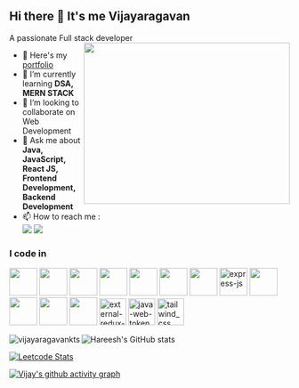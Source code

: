 ## Hi there 👋 It's me Vijayaragavan

A passionate Full stack developer
<img align="right" width="370" height="290" src="https://i.pinimg.com/originals/47/f0/34/47f0342cec72b800463bf003eac1257e.gif">
- 🔭 Here's my [portfolio](https://vijayaragavan-portfolio.vercel.app/)                                                 
- 🌱 I’m currently learning **DSA, MERN STACK**
- 👯 I’m looking to collaborate on Web Development 
- 💬 Ask me about **Java, JavaScript, React JS, Frontend Development, Backend Development**
- 📫 How to reach me :
<br />  [<img src="https://img.shields.io/badge/LinkedIn-0077B5?style=for-the-badge&logo=linkedin&logoColor=white" />](https://www.linkedin.com/in/vijayaragavan-vijay/) [<img src="https://img.shields.io/badge/Gmail-D14836?style=for-the-badge&logo=gmail&logoColor=white" />](mailto:vijayaragavankts@gmail.com)

### I code in
<img height="50" width="50" src="https://img.icons8.com/color/48/000000/c-programming.png" /> <img height="50" width="50" src="https://img.icons8.com/color/48/000000/java-coffee-cup-logo.png" /> <img height="50" width="50" src="https://img.icons8.com/color/48/000000/javascript.png"/> <img height="50" width="50" src="https://img.icons8.com/color/48/000000/react-native.png"/> <img height="50" width="50" src="https://img.icons8.com/color/48/000000/python.png" /> <img height="50" width="50" src="https://img.icons8.com/color/48/000000/nodejs.png"/> 
<img height="50" width="50" src="https://img.icons8.com/color/48/000000/mongodb.png"/> <img width="50" height="50" src="https://img.icons8.com/nolan/64/express-js.png" alt="express-js"/>  <img height="50" width="50" src="https://img.icons8.com/color/48/000000/html-5.png" /> <img height="50" width="50" src="https://img.icons8.com/color/48/000000/css3.png" />  <img height="50" width="50" src="https://img.icons8.com/color/48/000000/bootstrap.png" />
<img height="50" width="50" src="https://img.icons8.com/color/48/000000/mysql-logo.png"/> <img width="48" height="48" src="https://img.icons8.com/external-tal-revivo-shadow-tal-revivo/48/external-redux-an-open-source-javascript-library-for-managing-application-state-logo-shadow-tal-revivo.png" alt="external-redux-an-open-source-javascript-library-for-managing-application-state-logo-shadow-tal-revivo"/> <img width="48" height="48" src="https://img.icons8.com/color/48/java-web-token.png" alt="java-web-token"/> <img width="48" height="48" src="https://img.icons8.com/color/48/tailwind_css.png" alt="tailwind_css"/>

<p><img align="left" src="https://github-readme-stats.vercel.app/api/top-langs?username=vijayaragavankts&theme=dark&show_icons=true&locale=en&layout=compact" alt="vijayaragavankts" /></p>

![Hareesh's GitHub stats](https://github-readme-stats.vercel.app/api?username=vijayaragavankts&theme=dark&show_icons=true&&hide=issues,contribs)

[![Leetcode Stats](https://leetcard.jacoblin.cool/leetcode-vj?ext=contest&theme=dark)](https://leetcode.com/leetcode-vj)

[![Vijay's github activity graph](https://github-readme-activity-graph.vercel.app/graph?username=vijayaragavankts&bg_color=000000&color=ffffff&line=51f565&point=ffffff&area=true&hide_border=true)](https://github.com/ashutosh00710/github-readme-activity-graph)
